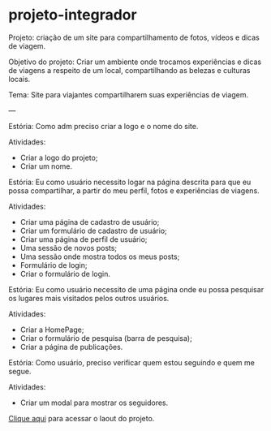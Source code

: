 # projeto-integrador

Projeto: criação de um site para compartilhamento de fotos, vídeos e dicas de viagem.

Objetivo do projeto: Criar um ambiente onde trocamos experiências e dicas de viagens a respeito de um local, compartilhando as belezas e culturas locais.

Tema: Site para viajantes compartilharem suas experiências de viagem. 

—

Estória: Como adm preciso criar a logo e o nome do site. 

Atividades:

- Criar a logo do projeto;
- Criar um nome.

Estória: Eu como usuário necessito logar na página descrita para que eu possa compartilhar, a partir do meu perfil, fotos e experiências de viagens.

Atividades:

- Criar uma página de cadastro de usuário;
- Criar um formulário de cadastro de usuário;
- Criar uma página de perfil de usuário;	
- Uma sessão de novos posts;
- Uma sessão onde mostra todos os meus posts;
- Formulário de login;
- Criar o formulário de login.

Estória: Eu como usuário necessito de uma página onde eu possa pesquisar os lugares mais visitados pelos outros usuários. 

Atividades: 

- Criar a HomePage;
- Criar o formulário de pesquisa (barra de pesquisa);
- Criar a página de publicações.

Estória: Como usuário, preciso verificar quem estou seguindo e quem me segue.  

Atividades: 

- Criar um modal para mostrar os seguidores.

[Clique aqui](https://www.figma.com/file/qeK9X287oma8fMxfOJ4xld/dev-strangers?node-id=0%3A1) para acessar o laout do projeto.
